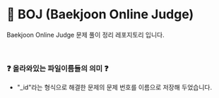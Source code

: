 # 💯 BOJ (Baekjoon Online Judge)

Baekjoon Online Judge 문제 풀이 정리 레포지토리 입니다.


</br>

### ❓ 올라와있는 파일이름들의 의미 ❓
  
- "_id"라는 형식으로 해결한 문제의 문제 번호를 이름으로 저장해 두었습니다.
<!-- ssssss>
